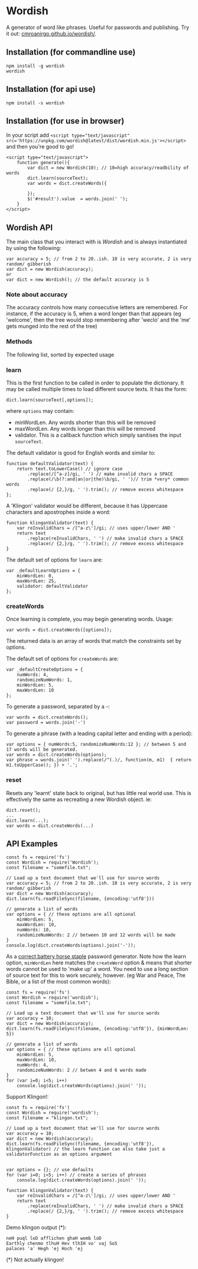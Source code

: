 # Wordish

A generator of word like phrases. Useful for passwords and publishing. Try it out: [cmroanirgo.github.io/wordish/](https://cmroanirgo.github.io/wordish/).

## Installation (for commandline use)

```
npm install -g wordish
wordish
```

## Installation (for api use)

```
npm install -s wordish
```


## Installation (for use in browser)

In your script add `<script type="text/javascript" src='https://unpkg.com/wordish@latest/dist/wordish.min.js'></script>` and then you're good to go!

```
<script type="text/javascript">
	function generate(){
		var dict = new Wordish(10); // 10=high accuracy/readbility of words
		dict.learn(sourceText);
		var words = dict.createWords({

		});
		$('#result').value  = words.join(' ');
	}
</script>
```

## Wordish API

The main class that you interact with is _Wordish_ and is always instantiated by using the following:

```
var accuracy = 5; // from 2 to 20..ish. 10 is very accurate, 2 is very random/ gibberish
var dict = new Wordish(accuracy);
or
var dict = new Wordish(); // the default accuracy is 5
```

### Note about accuracy

The accuracy controls how many consecutive letters are remembered. For instance, if the accuracy is 5, when a word longer than that appears (eg 'welcome', then the tree would stop remembering after 'weclo' and the 'me' gets munged into the rest of the tree)

### Methods
The following list, sorted by expected usage

### learn
This is the first function to be called in order to populate the dictionary. It may be called multiple times to load different source texts. It has the form:

```
dict.learn(sourceText[,options]);
```

where `options` may contain:
* minWordLen. Any words shorter than this will be removed
* maxWordLen. Any words longer than this will be removed
* validator. This is a callback function which simply sanitises the input `sourceText`.

The default validator is good for English words and similar to:
```
function defaultValidator(text) {
	return text.toLowerCase() // ignore case
		.replace(/[^a-z]/gi, ' ') // make invalid chars a SPACE
		.replace(/\b(?:and|an|or|the)\b/gi, ' ')// trim *very* common words
		.replace(/ {2,}/g, ' ').trim(); // remove excess whitespace
};
```

A 'Klingon' validator would be different, because it has Uppercase characters and apostrophes inside a word:
```
function klingonValidator(text) {
	var reInvalidChars = /[^a-z\']/gi; // uses upper/lower AND '
	return text 
		.replace(reInvalidChars, ' ') // make invalid chars a SPACE
		.replace(/ {2,}/g, ' ').trim(); // remove excess whitespace
}
```

The default set of options for `learn` are:

```
var _defaultLearnOptions = {
	minWordLen: 0,
	maxWordLen: 25,
	validator: defaultValidator
};
```

### createWords
Once learning is complete, you may begin generating words. Usage:

```
var words = dict.createWords([options]);
```

The returned data is an array of words that match the constraints set by options.

The default set of options for `createWords` are:

```
var _defaultCreateOptions = {
	numWords: 4,
	randomizeNumWords: 1,
	minWordLen: 5,
	maxWordLen: 10
};

```

To generate a password, separated by a _-_:

```
var words = dict.createWords();
var password = words.join('-')
```

To generate a phrase (with a leading capital letter and ending with a period):

```
var options = { numWords:5, randomizeNumWords:12 }; // between 5 and 17 words will be generated.
var words = dict.createWords(options);
var phrase = words.join(' ').replace(/^(.)/, function(m, m1)  { return m1.toUpperCase(); }) + '.';
```

### reset
Resets any 'learnt' state back to original, but has little real world use. This is effectively the same as recreating a new Wordish object. ie:

```
dict.reset();
...
dict.learn(...);
var words = dict.createWords(...)
```


## API Examples


```
const fs = require('fs')
const Wordish = require('Wordish');
const filename = "somefile.txt"; 

// Load up a text document that we'll use for source words
var accuracy = 5; // from 2 to 20..ish. 10 is very accurate, 2 is very random/ gibberish
var dict = new Wordish(accuracy);
dict.learn(fs.readFileSync(filename, {encoding:'utf8'}))

// generate a list of words
var options = { // these options are all optional
	minWordLen: 5,
	maxWordLen: 10,
	numWords: 10,
	randomizeNumWords: 2 // between 10 and 12 words will be made
}
console.log(dict.createWords(options).join('-'));
```

As a [correct battery horse staple](https://xkcd.com/936/) password generator.
Note how the learn option, `minWordLen` here matches the `createWord` option & means that shorter words cannot be used to 'make up' a word. You need to use a long section of source text for this to work securely, however. (eg War and Peace, The Bible, or a list of the most common words):


```
const fs = require('fs')
const Wordish = require('wordish');
const filename = "somefile.txt"; 

// Load up a text document that we'll use for source words
var accuracy = 10; 
var dict = new Wordish(accuracy);
dict.learn(fs.readFileSync(filename, {encoding:'utf8'}), {minWordLen: 5}) 

// generate a list of words
var options = { // these options are all optional
	minWordLen: 5,
	maxWordLen: 10,
	numWords: 4,
	randomizeNumWords: 2 // betwen 4 and 6 words made
}
for (var i=0; i<5; i++)
	console.log(dict.createWords(options).join(' '));
```

Support Klingon!:

```
const fs = require('fs')
const Wordish = require('wordish');
const filename = "klingon.txt"; 

// Load up a text document that we'll use for source words
var accuracy = 10; 
var dict = new Wordish(accuracy);
dict.learn(fs.readFileSync(filename, {encoding:'utf8'}), klingonValidator) // the learn function can also take just a validatorFunction as an options argument


var options = {}; // use defaults
for (var i=0; i<5; i++) // create a series of phrases
	console.log(dict.createWords(options).join(' '));

function klingonValidator(text) {
	var reInvalidChars = /[^a-z\']/gi; // uses upper/lower AND '
	return text 
		.replace(reInvalidChars, ' ') // make invalid chars a SPACE
		.replace(/ {2,}/g, ' ').trim(); // remove excess whitespace
}
```

Demo klingon output (*):

```
neH puql loD afflichen ghaH womb loD
Earthly chenmo tlhuH Hev tlhIH vo' vaj SoS
palaces 'a' Hegh 'ej Hoch 'ej
```

(*) Not actually klingon!